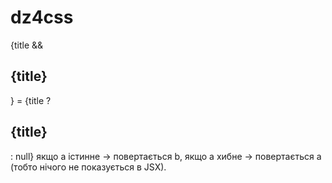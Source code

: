 # dz4css

{title && <h2>{title}</h2>}  =  {title ? <h2 className="title">{title}</h2> : null}
якщо a істинне → повертається b,
якщо a хибне → повертається a (тобто нічого не показується в JSX).